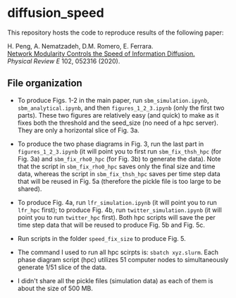 # diffusion_speed

This repository hosts the code to reproduce results of the following paper:
  
H. Peng, A. Nematzadeh, D.M. Romero, E. Ferrara. </br>
[Network Modularity Controls the Speed of Information Diffusion.](https://journals.aps.org/pre/abstract/10.1103/PhysRevE.102.052316) </br>
*Physical Review E* 102, 052316 (2020).


## File organization

* To produce Figs. 1-2 in the main paper, run `sbm_simulation.ipynb`, `sbm_analytical.ipynb`, and then `figures_1_2_3.ipynb` (only the first two parts). These two figures are relatively easy (and quick) to make as it fixes both the threshold and the seed_size (no need of a hpc server). They are only a horizontal slice of Fig. 3a.

* To produce the two phase diagrams in Fig. 3, run the last part in `figures_1_2_3.ipynb` (it will point you to first run `sbm_fix_thsh_hpc` (for Fig. 3a) and `sbm_fix_rho0_hpc` (for Fig. 3b) to generate the data). Note that the script in `sbm_fix_rho0_hpc` saves only the final size and time data, whereas the script in `sbm_fix_thsh_hpc` saves per time step data that will be reused in Fig. 5a (therefore the pickle file is too large to be shared). 

* To produce Fig. 4a, run `lfr_simulation.ipynb` (it will point you to run `lfr_hpc` first); to produce Fig. 4b, run `twitter_simulation.ipynb` (it will point you to run `twitter_hpc` first). Both hpc scripts will save the per time step data that will be reused to produce Fig. 5b and Fig. 5c.

* Run scripts in the folder `speed_fix_size` to produce Fig. 5.

* The command I used to run all hpc scirpts is: `sbatch xyz.slurm`. Each phase diagram script (hpc) utilizes 51 computer nodes to simultaneously generate 1/51 slice of the data.

* I didn't share all the pickle files (simulation data) as each of them is about the size of 500 MB.
